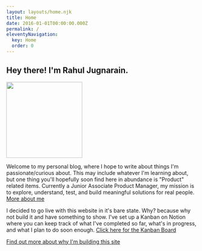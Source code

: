```yaml
---
layout: layouts/home.njk
title: Home
date: 2016-01-01T00:00:00.000Z
permalink: /
eleventyNavigation:
  key: Home
  order: 0
---
```

## Hey there! I'm Rahul Jugnarain.

<img src="https://db3pap001files.storage.live.com/y4m8JZrEQryqiepn8H3CUIJp2N3ErI4zp1_Tvbm39lia95JgUNEGyAn0YZwgAwevKI6QwJ-ofbTUGSvBa631bI6DknxXJSiIlIH0Y1XaFgm3Nu3K-hGu8F2tH8XPCxup7CdDzjGCnlUS_0VadFzJzF75L-YbCL0aDU0zPRr0d3GBtp_0Kqk4DP0BZt3cLh4tSI-?width=1080&height=1080&cropmode=none" width="200" height="200" class="imgfloatleft" />

Welcome to my personal blog, where I hope to write about things I'm passionate/curious about. This may include whatever I'm learning about, but one thing you'll hopefully soon find here in abundance is "Product" related items. Currently a Junior Associate Product Manager, my mission is to explore, understand, test, and build meaningful solutions for real people. [More about me](/about/)

I decided to go live with this website in it's bare state. Why? because why not build it and have something to show. I've set up a Kanban on Notion where you can keep track of what I've completed so far, what's in progress, and what I plan to do soon enough. [Click here for the Kanban Board](https://jugnarain.notion.site/11159de418774f108030e41df07b6574?v=bbf77e0017194aea934e1a486a063515)

[Find out more about why I'm building this site](posts/why-i-am-building-this-website/)
